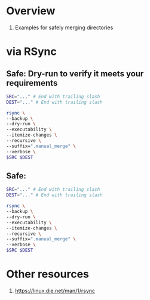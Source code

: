 # Overview
1. Examples for safely merging directories


# via RSync

## Safe: Dry-run to verify it meets your requirements
```bash
SRC="..." # End with trailing slash
DEST="..." # End with trailing slash

rsync \
--backup \
--dry-run \
--executability \
--itemize-changes \
--recursive \
--suffix=".manual_merge" \
--verbose \
$SRC $DEST
```

## Safe:
```bash
SRC="..." # End with trailing slash
DEST="..." # End with trailing slash

rsync \
--backup \
--dry-run \
--executability \
--itemize-changes \
--recursive \
--suffix=".manual_merge" \
--verbose \
$SRC $DEST
```




# Other resources
1. https://linux.die.net/man/1/rsync
